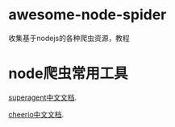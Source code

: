 # awesome-node-spider
收集基于nodejs的各种爬虫资源，教程
# node爬虫常用工具
[superagent中文文档](https://cnodejs.org/topic/5378720ed6e2d16149fa16bd).

[cheerio中文文档](https://cnodejs.org/topic/5203a71844e76d216a727d2e).


